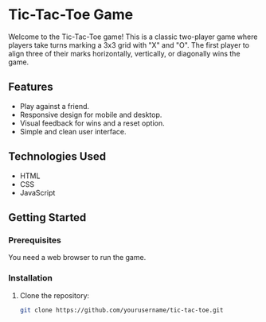 # Tic-Tac-Toe Game

Welcome to the Tic-Tac-Toe game! This is a classic two-player game where players take turns marking a 3x3 grid with "X" and "O". The first player to align three of their marks horizontally, vertically, or diagonally wins the game.

## Features

- Play against a friend.
- Responsive design for mobile and desktop.
- Visual feedback for wins and a reset option.
- Simple and clean user interface.

## Technologies Used

- HTML
- CSS
- JavaScript

## Getting Started

### Prerequisites

You need a web browser to run the game.

### Installation

1. Clone the repository:
   ```bash
   git clone https://github.com/yourusername/tic-tac-toe.git
